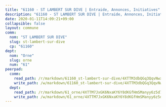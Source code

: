 ```yaml
---
title: "61160 - ST LAMBERT SUR DIVE | Entraide, Annonces, Initiatives"
description: "61160 - ST LAMBERT SUR DIVE | Entraide, Annonces, Initiatives"
date: 2020-01-11T14:09:21+09:00
collapsible: false
layout: commune
comm:
  nom: "ST LAMBERT SUR DIVE"
  slug: st-lambert-sur-dive
  cp: "61160"
dept:
  nom: "Orne"
  slug: orne
  num: "61"
peerpad:
  comm:
    read_path: /r/markdown/61160_st-lambert-sur-dive/4XTTM3dbQGq3QqvNwx3iEXr6jsV1G3z4NKeXnheA1v1z511PA
    write_path: /w/markdown/61160_st-lambert-sur-dive/4XTTM3dbQGq3QqvNwx3iEXr6jsV1G3z4NKeXnheA1v1z511PA-K3TgUtEvdzmAMPdXxghu1EmbBoJUzTh9HprAmUuuu5FBn1vnhi7owfXWybCVDioUesjjPnu7Ga6ue18ULZmeWkr4aKFBJ4u6J27K6uHgcLsSXTwqiUhFRqfCEUhuC3hqeBLB1oZn
  dept:
    read_path: /r/markdown/61_orne/4XTTM7JxGK6NxaKY6Y8dKGfHmSManyy6z5d78TaTcUn3zJjy6
    write_path: /w/markdown/61_orne/4XTTM7JxGK6NxaKY6Y8dKGfHmSManyy6z5d78TaTcUn3zJjy6-K3TgUN9f9h2Fmk7w15QXNPtmJYWWDYEB4sLb6BW46ErzRh2NG4TmnnXd3GJfJ3dVSNBE8WudjKbLAy4CD2mQTtYeoUAUzvKztzGsCxcQ4ezpe7WGMgkNubsBkL3vV47Zushr5DqN
---
```



